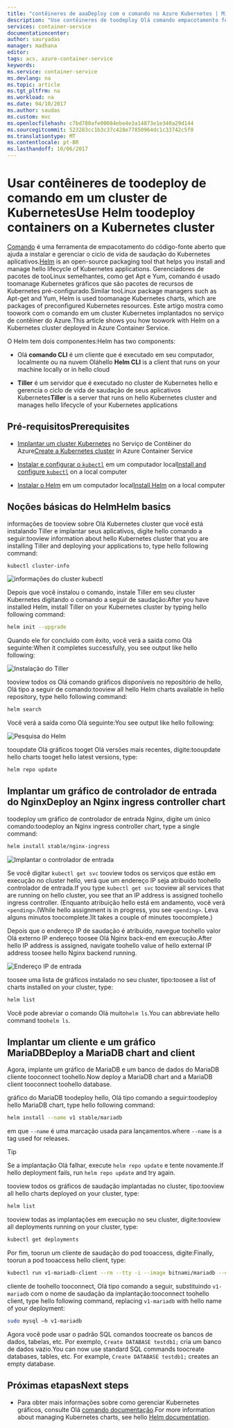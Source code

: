 ```yaml
---
title: "contêineres de aaaDeploy com o comando no Azure Kubernetes | Microsoft Docs"
description: "Use contêineres de toodeploy Olá comando empacotamento ferramenta em um cluster de Kubernetes no serviço de contêiner do Azure"
services: container-service
documentationcenter: 
author: sauryadas
manager: madhana
editor: 
tags: acs, azure-container-service
keywords: 
ms.service: container-service
ms.devlang: na
ms.topic: article
ms.tgt_pltfrm: na
ms.workload: na
ms.date: 04/10/2017
ms.author: saudas
ms.custom: mvc
ms.openlocfilehash: c7bd780afe00084ebe4e3a14873e1e340a29d144
ms.sourcegitcommit: 523283cc1b3c37c428e77850964dc1c33742c5f0
ms.translationtype: MT
ms.contentlocale: pt-BR
ms.lasthandoff: 10/06/2017
---
```

# <a name="use-helm-toodeploy-containers-on-a-kubernetes-cluster"></a><span data-ttu-id="1f97a-103">Usar contêineres de toodeploy de comando em um cluster de Kubernetes</span><span class="sxs-lookup"><span data-stu-id="1f97a-103">Use Helm toodeploy containers on a Kubernetes cluster</span></span> 

<span data-ttu-id="1f97a-104">[Comando](https://github.com/kubernetes/helm/) é uma ferramenta de empacotamento do código-fonte aberto que ajuda a instalar e gerenciar o ciclo de vida de saudação do Kubernetes aplicativos.</span><span class="sxs-lookup"><span data-stu-id="1f97a-104">[Helm](https://github.com/kubernetes/helm/) is an open-source packaging tool that helps you install and manage hello lifecycle of Kubernetes applications.</span></span> <span data-ttu-id="1f97a-105">Gerenciadores de pacotes de tooLinux semelhantes, como get Apt e Yum, comando é usado toomanage Kubernetes gráficos que são pacotes de recursos de Kubernetes pré-configurado.</span><span class="sxs-lookup"><span data-stu-id="1f97a-105">Similar tooLinux package managers such as Apt-get and Yum, Helm is used toomanage Kubernetes charts, which are packages of preconfigured Kubernetes resources.</span></span> <span data-ttu-id="1f97a-106">Este artigo mostra como toowork com o comando em um cluster Kubernetes implantados no serviço de contêiner do Azure.</span><span class="sxs-lookup"><span data-stu-id="1f97a-106">This article shows you how toowork with Helm on a Kubernetes cluster deployed in Azure Container Service.</span></span>

<span data-ttu-id="1f97a-107">O Helm tem dois componentes:</span><span class="sxs-lookup"><span data-stu-id="1f97a-107">Helm has two components:</span></span> 
* <span data-ttu-id="1f97a-108">Olá **comando CLI** é um cliente que é executado em seu computador, localmente ou na nuvem Olá</span><span class="sxs-lookup"><span data-stu-id="1f97a-108">hello **Helm CLI** is a client that runs on your machine locally or in hello cloud</span></span>  

* <span data-ttu-id="1f97a-109">**Tiller** é um servidor que é executado no cluster de Kubernetes hello e gerencia o ciclo de vida de saudação de seus aplicativos Kubernetes</span><span class="sxs-lookup"><span data-stu-id="1f97a-109">**Tiller** is a server that runs on hello Kubernetes cluster and manages hello lifecycle of your Kubernetes applications</span></span> 
 
## <a name="prerequisites"></a><span data-ttu-id="1f97a-110">Pré-requisitos</span><span class="sxs-lookup"><span data-stu-id="1f97a-110">Prerequisites</span></span>

* <span data-ttu-id="1f97a-111">[Implantar um cluster Kubernetes](container-service-kubernetes-walkthrough.md) no Serviço de Contêiner do Azure</span><span class="sxs-lookup"><span data-stu-id="1f97a-111">[Create a Kubernetes cluster](container-service-kubernetes-walkthrough.md) in Azure Container Service</span></span>

* <span data-ttu-id="1f97a-112">[Instalar e configurar o `kubectl`](../container-service-connect.md) em um computador local</span><span class="sxs-lookup"><span data-stu-id="1f97a-112">[Install and configure `kubectl`](../container-service-connect.md) on a local computer</span></span>

* <span data-ttu-id="1f97a-113">[Instalar o Helm](https://github.com/kubernetes/helm/blob/master/docs/install.md) em um computador local</span><span class="sxs-lookup"><span data-stu-id="1f97a-113">[Install Helm](https://github.com/kubernetes/helm/blob/master/docs/install.md) on a local computer</span></span>

## <a name="helm-basics"></a><span data-ttu-id="1f97a-114">Noções básicas do Helm</span><span class="sxs-lookup"><span data-stu-id="1f97a-114">Helm basics</span></span> 

<span data-ttu-id="1f97a-115">informações de tooview sobre Olá Kubernetes cluster que você está instalando Tiller e implantar seus aplicativos, digite hello comando a seguir:</span><span class="sxs-lookup"><span data-stu-id="1f97a-115">tooview information about hello Kubernetes cluster that you are installing Tiller and deploying your applications to, type hello following command:</span></span>

```bash
kubectl cluster-info 
```
![informações do cluster kubectl](./media/container-service-kubernetes-helm/clusterinfo.png)
 
<span data-ttu-id="1f97a-117">Depois que você instalou o comando, instale Tiller em seu cluster Kubernetes digitando o comando a seguir de saudação:</span><span class="sxs-lookup"><span data-stu-id="1f97a-117">After you have installed Helm, install Tiller on your Kubernetes cluster by typing hello following command:</span></span>

```bash
helm init --upgrade
```
<span data-ttu-id="1f97a-118">Quando ele for concluído com êxito, você verá a saída como Olá seguinte:</span><span class="sxs-lookup"><span data-stu-id="1f97a-118">When it completes successfully, you see output like hello following:</span></span>

![Instalação do Tiller](./media/container-service-kubernetes-helm/tiller-install.png)
 
 
 
 
<span data-ttu-id="1f97a-120">tooview todos os Olá comando gráficos disponíveis no repositório de hello, Olá tipo a seguir de comando:</span><span class="sxs-lookup"><span data-stu-id="1f97a-120">tooview all hello Helm charts available in hello repository, type hello following command:</span></span>

```bash 
helm search 
```

<span data-ttu-id="1f97a-121">Você verá a saída como Olá seguinte:</span><span class="sxs-lookup"><span data-stu-id="1f97a-121">You see output like hello following:</span></span>

![Pesquisa do Helm](./media/container-service-kubernetes-helm/helm-search.png)
 
<span data-ttu-id="1f97a-123">tooupdate Olá gráficos tooget Olá versões mais recentes, digite:</span><span class="sxs-lookup"><span data-stu-id="1f97a-123">tooupdate hello charts tooget hello latest versions, type:</span></span>

```bash 
helm repo update 
```
## <a name="deploy-an-nginx-ingress-controller-chart"></a><span data-ttu-id="1f97a-124">Implantar um gráfico de controlador de entrada do Nginx</span><span class="sxs-lookup"><span data-stu-id="1f97a-124">Deploy an Nginx ingress controller chart</span></span> 
 
<span data-ttu-id="1f97a-125">toodeploy um gráfico de controlador de entrada Nginx, digite um único comando:</span><span class="sxs-lookup"><span data-stu-id="1f97a-125">toodeploy an Nginx ingress controller chart, type a single command:</span></span>

```bash
helm install stable/nginx-ingress 
```
![Implantar o controlador de entrada](./media/container-service-kubernetes-helm/nginx-ingress.png)

<span data-ttu-id="1f97a-127">Se você digitar `kubectl get svc` tooview todos os serviços que estão em execução no cluster hello, verá que um endereço IP seja atribuído toohello controlador de entrada.</span><span class="sxs-lookup"><span data-stu-id="1f97a-127">If you type `kubectl get svc` tooview all services that are running on hello cluster, you see that an IP address is assigned toohello ingress controller.</span></span> <span data-ttu-id="1f97a-128">(Enquanto atribuição hello está em andamento, você verá `<pending>`.</span><span class="sxs-lookup"><span data-stu-id="1f97a-128">(While hello assignment is in progress, you see `<pending>`.</span></span> <span data-ttu-id="1f97a-129">Leva alguns minutos toocomplete.)</span><span class="sxs-lookup"><span data-stu-id="1f97a-129">It takes a couple of minutes toocomplete.)</span></span> 

<span data-ttu-id="1f97a-130">Depois que o endereço IP de saudação é atribuído, navegue toohello valor Olá externo IP endereço toosee Olá Nginx back-end em execução.</span><span class="sxs-lookup"><span data-stu-id="1f97a-130">After hello IP address is assigned, navigate toohello value of hello external IP address toosee hello Nginx backend running.</span></span> 
 
![Endereço IP de entrada](./media/container-service-kubernetes-helm/ingress-ip-address.png)


<span data-ttu-id="1f97a-132">toosee uma lista de gráficos instalado no seu cluster, tipo:</span><span class="sxs-lookup"><span data-stu-id="1f97a-132">toosee a list of charts installed on your cluster, type:</span></span>

```bash
helm list 
```

<span data-ttu-id="1f97a-133">Você pode abreviar o comando Olá muito`helm ls`.</span><span class="sxs-lookup"><span data-stu-id="1f97a-133">You can abbreviate hello command too`helm ls`.</span></span>
 
 
 
 
## <a name="deploy-a-mariadb-chart-and-client"></a><span data-ttu-id="1f97a-134">Implantar um cliente e um gráfico MariaDB</span><span class="sxs-lookup"><span data-stu-id="1f97a-134">Deploy a MariaDB chart and client</span></span>

<span data-ttu-id="1f97a-135">Agora, implante um gráfico de MariaDB e um banco de dados do MariaDB cliente tooconnect toohello.</span><span class="sxs-lookup"><span data-stu-id="1f97a-135">Now deploy a MariaDB chart and a MariaDB client tooconnect toohello database.</span></span>

<span data-ttu-id="1f97a-136">gráfico do MariaDB toodeploy hello, Olá tipo comando a seguir:</span><span class="sxs-lookup"><span data-stu-id="1f97a-136">toodeploy hello MariaDB chart, type hello following command:</span></span>

```bash
helm install --name v1 stable/mariadb
```

<span data-ttu-id="1f97a-137">em que `--name` é uma marcação usada para lançamentos.</span><span class="sxs-lookup"><span data-stu-id="1f97a-137">where `--name` is a tag used for releases.</span></span>

> [!TIP]
> <span data-ttu-id="1f97a-138">Se a implantação Olá falhar, execute `helm repo update` e tente novamente.</span><span class="sxs-lookup"><span data-stu-id="1f97a-138">If hello deployment fails, run `helm repo update` and try again.</span></span>
>
 
 
<span data-ttu-id="1f97a-139">tooview todos os gráficos de saudação implantadas no cluster, tipo:</span><span class="sxs-lookup"><span data-stu-id="1f97a-139">tooview all hello charts deployed on your cluster, type:</span></span>

```bash 
helm list
```
 
<span data-ttu-id="1f97a-140">tooview todas as implantações em execução no seu cluster, digite:</span><span class="sxs-lookup"><span data-stu-id="1f97a-140">tooview all deployments running on your cluster, type:</span></span>

```bash
kubectl get deployments 
``` 
 
 
<span data-ttu-id="1f97a-141">Por fim, toorun um cliente de saudação do pod tooaccess, digite:</span><span class="sxs-lookup"><span data-stu-id="1f97a-141">Finally, toorun a pod tooaccess hello client, type:</span></span>

```bash
kubectl run v1-mariadb-client --rm --tty -i --image bitnami/mariadb --command -- bash  
``` 
 
 
<span data-ttu-id="1f97a-142">cliente de toohello tooconnect, Olá tipo comando a seguir, substituindo `v1-mariadb` com o nome de saudação da implantação:</span><span class="sxs-lookup"><span data-stu-id="1f97a-142">tooconnect toohello client, type hello following command, replacing `v1-mariadb` with hello name of your deployment:</span></span>

```bash
sudo mysql –h v1-mariadb
```
 
 
<span data-ttu-id="1f97a-143">Agora você pode usar o padrão SQL comandos toocreate os bancos de dados, tabelas, etc. Por exemplo, `Create DATABASE testdb1;` cria um banco de dados vazio.</span><span class="sxs-lookup"><span data-stu-id="1f97a-143">You can now use standard SQL commands toocreate databases, tables, etc. For example, `Create DATABASE testdb1;` creates an empty database.</span></span> 
 
 
 
## <a name="next-steps"></a><span data-ttu-id="1f97a-144">Próximas etapas</span><span class="sxs-lookup"><span data-stu-id="1f97a-144">Next steps</span></span>

* <span data-ttu-id="1f97a-145">Para obter mais informações sobre como gerenciar Kubernetes gráficos, consulte Olá [comando documentação](https://github.com/kubernetes/helm/blob/master/docs/index.md).</span><span class="sxs-lookup"><span data-stu-id="1f97a-145">For more information about managing Kubernetes charts, see hello [Helm documentation](https://github.com/kubernetes/helm/blob/master/docs/index.md).</span></span> 

